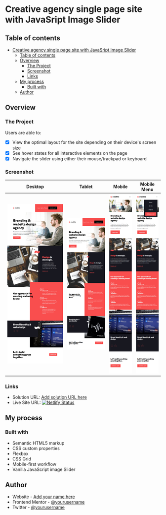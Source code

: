 # Creative agency single page site with JavaSript Image Slider

## Table of contents

- [Creative agency single page site with JavaSript Image Slider](#creative-agency-single-page-site-with-javasript-image-slider)
  - [Table of contents](#table-of-contents)
  - [Overview](#overview)
    - [The Project](#the-project)
    - [Screenshot](#screenshot)
    - [Links](#links)
  - [My process](#my-process)
    - [Built with](#built-with)
  - [Author](#author)

## Overview

### The Project

Users are able to:

- [x] View the optimal layout for the site depending on their device's screen size
- [x] See hover states for all interactive elements on the page
- [x] Navigate the slider using either their mouse/trackpad or keyboard

### Screenshot

| Desktop | Tablet | Mobile | Mobile Menu |
|:---------:|:--------:|:--------:|:--------:|
| ![Desktop screenshot](./screenshots/thumbnails/thumbnail_desktop.png) | ![Tablet screenshot](./screenshots/thumbnails/thumbnail_tablet.png) | ![Mobile screenshot](./screenshots/thumbnails/thumbnail_mobile.png) | ![Mobile menu screenshot](./screenshots/thumbnails/thumbnail_mobile-menu.png) |

### Links

- Solution URL: [Add solution URL here](https://github.com/astaba/creative-single-page-site)
- Live Site URL: [![Netlify Status](https://api.netlify.com/api/v1/badges/76334291-b7ce-433f-8097-c761bebc821f/deploy-status)](https://app.netlify.com/sites/coruscating-lebkuchen-9d2508/deploys)

## My process

### Built with

- Semantic HTML5 markup
- CSS custom properties
- Flexbox
- CSS Grid
- Mobile-first workflow
- Vanilla JavaScript image Slider

## Author

- Website - [Add your name here](https://www.your-site.com)
- Frontend Mentor - [@yourusername](https://www.frontendmentor.io/profile/yourusername)
- Twitter - [@yourusername](https://www.twitter.com/yourusername)
